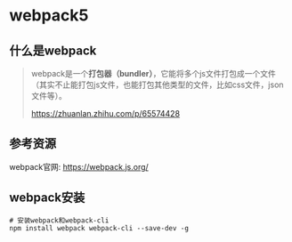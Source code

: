 # webpack5

## 什么是webpack

> webpack是一个**打包器（bundler）**，它能将多个js文件打包成一个文件（其实不止能打包js文件，也能打包其他类型的文件，比如css文件，json文件等）。
>
> https://zhuanlan.zhihu.com/p/65574428

## 参考资源

webpack官网: https://webpack.js.org/

## webpack安装

```shell
# 安装webpack和webpack-cli
npm install webpack webpack-cli --save-dev -g
```
